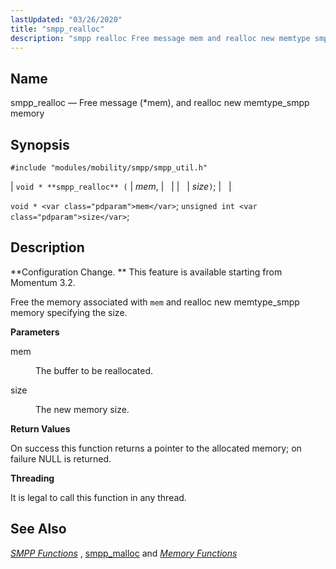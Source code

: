 ```yaml
---
lastUpdated: "03/26/2020"
title: "smpp_realloc"
description: "smpp realloc Free message mem and realloc new memtype smpp memory void smpp realloc mem size void mem unsigned int size Configuration Change This feature is available starting from Momentum 3 2 Free the memory associated with mem and realloc new memtype smpp memory specifying the size mem The buffer..."
---
```


<a name="apis.smpp_realloc"></a> 
## Name

smpp_realloc — Free message (*mem), and realloc new memtype_smpp memory

## Synopsis

`#include "modules/mobility/smpp/smpp_util.h"`

| `void * **smpp_realloc** (` | <var class="pdparam">mem</var>, |   |
|   | <var class="pdparam">size</var>`)`; |   |

`void * <var class="pdparam">mem</var>`;
`unsigned int <var class="pdparam">size</var>`;<a name="idp61524000"></a> 
## Description

**Configuration Change. ** This feature is available starting from Momentum 3.2.

Free the memory associated with `mem` and realloc new memtype_smpp memory specifying the size.

**<a name="idp61527360"></a> Parameters**

<dl class="variablelist">

<dt>mem</dt>

<dd>

The buffer to be reallocated.

</dd>

<dt>size</dt>

<dd>

The new memory size.

</dd>

</dl>

**<a name="idp61531920"></a> Return Values**

On success this function returns a pointer to the allocated memory; on failure NULL is returned.

**<a name="idp61532912"></a> Threading**

It is legal to call this function in any thread.

<a name="idp61534016"></a> 
## See Also

[*SMPP Functions*](/momentum/3/3-api/smpp) , [smpp_malloc](/momentum/3/3-api/apis-smpp-malloc) and [*Memory Functions*](/momentum/3/3-api/3-api-memory)